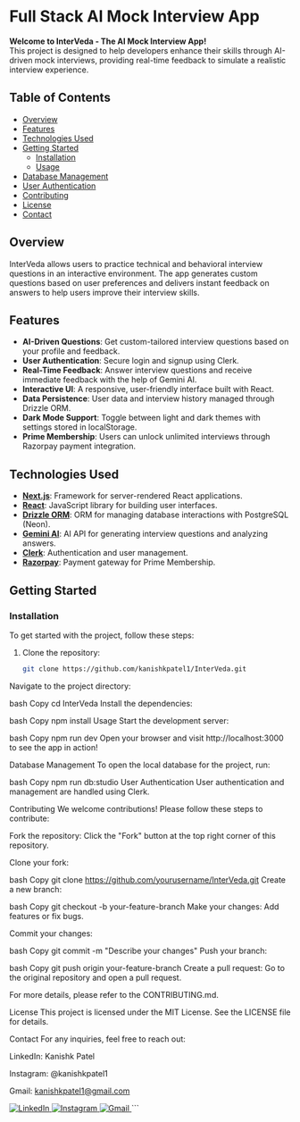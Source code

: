 # Full Stack AI Mock Interview App

**Welcome to InterVeda - The AI Mock Interview App!**  
This project is designed to help developers enhance their skills through AI-driven mock interviews, providing real-time feedback to simulate a realistic interview experience.

## Table of Contents
- [Overview](#overview)
- [Features](#features)
- [Technologies Used](#technologies-used)
- [Getting Started](#getting-started)
  - [Installation](#installaton)
  - [Usage](#usage)
- [Database Management](#database-management)
- [User Authentication](#user-authentication)
- [Contributing](#contributing)
- [License](#license)
- [Contact](#contact)

## Overview
InterVeda allows users to practice technical and behavioral interview questions in an interactive environment. The app generates custom questions based on user preferences and delivers instant feedback on answers to help users improve their interview skills.

## Features
- **AI-Driven Questions**: Get custom-tailored interview questions based on your profile and feedback.
- **User Authentication**: Secure login and signup using Clerk.
- **Real-Time Feedback**: Answer interview questions and receive immediate feedback with the help of Gemini AI.
- **Interactive UI**: A responsive, user-friendly interface built with React.
- **Data Persistence**: User data and interview history managed through Drizzle ORM.
- **Dark Mode Support**: Toggle between light and dark themes with settings stored in localStorage.
- **Prime Membership**: Users can unlock unlimited interviews through Razorpay payment integration.

## Technologies Used
- **[Next.js](https://nextjs.org/)**: Framework for server-rendered React applications.
- **[React](https://reactjs.org/)**: JavaScript library for building user interfaces.
- **[Drizzle ORM](https://drizzle.team/)**: ORM for managing database interactions with PostgreSQL (Neon).
- **[Gemini AI](https://gemini.ai/)**: AI API for generating interview questions and analyzing answers.
- **[Clerk](https://clerk.dev/)**: Authentication and user management.
- **[Razorpay](https://razorpay.com/)**: Payment gateway for Prime Membership.

## Getting Started

### Installation
To get started with the project, follow these steps:

1. Clone the repository:
   ```bash
   git clone https://github.com/kanishkpatel1/InterVeda.git
Navigate to the project directory:

bash
Copy
cd InterVeda
Install the dependencies:

bash
Copy
npm install
Usage
Start the development server:

bash
Copy
npm run dev
Open your browser and visit http://localhost:3000 to see the app in action!

Database Management
To open the local database for the project, run:

bash
Copy
npm run db:studio
User Authentication
User authentication and management are handled using Clerk.

Contributing
We welcome contributions! Please follow these steps to contribute:

Fork the repository: Click the "Fork" button at the top right corner of this repository.

Clone your fork:

bash
Copy
git clone https://github.com/yourusername/InterVeda.git
Create a new branch:

bash
Copy
git checkout -b your-feature-branch
Make your changes: Add features or fix bugs.

Commit your changes:

bash
Copy
git commit -m "Describe your changes"
Push your branch:

bash
Copy
git push origin your-feature-branch
Create a pull request: Go to the original repository and open a pull request.

For more details, please refer to the CONTRIBUTING.md.

License
This project is licensed under the MIT License. See the LICENSE file for details.

Contact
For any inquiries, feel free to reach out:

LinkedIn: Kanishk Patel

Instagram: @kanishkpatel1

Gmail: kanishkpatel1@gmail.com

<a href="https://www.linkedin.com/in/kanishkpatel1/" target="_blank"> <img src="https://img.shields.io/badge/LinkedIn-0077B5?style=for-the-badge&logo=linkedin&logoColor=white" alt="LinkedIn"> </a> <a href="https://www.instagram.com/kanishkpatel1/" target="_blank"> <img src="https://img.shields.io/badge/Instagram-E4405F?style=for-the-badge&logo=instagram&logoColor=white" alt="Instagram"> </a> <a href="mailto:kanishkpatel1@gmail.com" target="_blank"> <img src="https://img.shields.io/badge/Gmail-D14836?style=for-the-badge&logo=gmail&logoColor=white" alt="Gmail"> </a> ```
